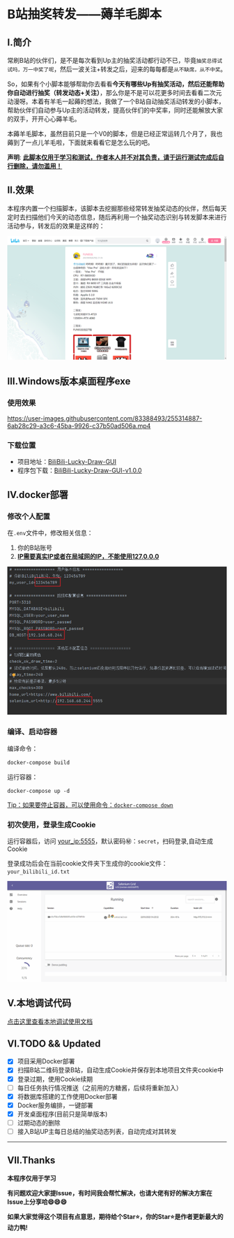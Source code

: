# B站抽奖转发——薅羊毛脚本

## Ⅰ.简介

常刷B站的伙伴们，是不是每次看到Up主的抽奖活动都行动不已，毕竟`抽奖总得试试吗，万一中奖了呢`，然后一波关注+转发之后，迎来的每每都是`从不缺席，从不中奖`。

So，如果有个小脚本能够帮助你去看看**今天有哪些Up有抽奖活动，然后还能帮助你自动进行抽奖（转发动态+关注）**，那么你是不是可以花更多时间去看看二次元动漫呀。本着有羊毛一起薅的想法，我做了一个B站自动抽奖活动转发的小脚本，帮助伙伴们自动参与Up主的活动转发，提高伙伴们的中奖率，同时还能解放大家的双手，开开心心薅羊毛。

本薅羊毛脚本，虽然目前只是一个V0的脚本，但是已经正常运转几个月了，我也薅到了一点儿羊毛啦，下面就来看看它是怎么玩的吧。

**声明**: <u>**此脚本仅用于学习和测试，作者本人并不对其负责，请于运行测试完成后自行删除，请勿滥用！**</u>

## Ⅱ.效果

本程序内置一个扫描脚本，该脚本去挖掘那些经常转发抽奖动态的伙伴，然后每天定时去扫描他们今天的动态信息，随后再利用一个抽奖动态识别与转发脚本来进行活动参与，转发后的效果是这样的：

![image-20230630234051479](img/Readme.assets/image-20230630234051479.png)

## Ⅲ.Windows版本桌面程序exe

### 使用效果

https://user-images.githubusercontent.com/83388493/255314887-6ab28c29-a3c6-45ba-9926-c37b50ad506a.mp4

### 下载位置

- 项目地址：[BiliBili-Lucky-Draw-GUI](https://github.com/rongchenlin/BiliBili-Lucky-Draw-GUI)
- 程序包下载：[BiliBili-Lucky-Draw-GUI-v1.0.0](https://github.com/rongchenlin/BiliBili-Lucky-Draw/releases/tag/BiliBili-Lucky-Draw-GUI-v1.0.0)

## Ⅳ.docker部署

### 修改个人配置

在`.env`文件中，修改相关信息：

1. 你的B站账号 
2. **<u>IP需要真实IP或者在局域网的IP，不能使用127.0.0.0</u>**

<img src="img/Readme.assets/image-20230630224722830-16881367056261.png" alt="image-20230630224722830"  />

### 编译、启动容器

编译命令：

```dockerfile
docker-compose build
```

运行容器：

```
docker-compose up -d
```

<u>Tip：如果要停止容器，可以使用命令：`docker-compose down`</u>

### 初次使用，登录生成Cookie

运行容器后，访问 [your_ip:5555]()，默认密码:secret:：`secret`，扫码登录,自动生成Cookie

登录成功后会在当前cookie文件夹下生成你的cookie文件：`your_bilibili_id.txt`

<img src="img/Readme.assets/funtion-16874096887972.gif" alt="funtion" style="zoom: 80%;" />

## Ⅴ.本地调试代码

[点击这里查看本地调试使用文档](Other.md#debug)

## Ⅵ.TODO && Updated

- [x] 项目采用Docker部署
- [x] 扫描B站二维码登录B站，自动生成Cookie并保存到本地项目文件夹cookie中
- [x] 登录过期，使用Cookie续期
- [ ] 每日任务执行情况推送（之前用的方糖酱，后续将重新加入）
- [x] 将数据库搭建的工作使用Docker部署
- [x] Docker服务编排，一键部署
- [x] 开发桌面程序(目前只是简单版本)
- [ ] 过期动态的删除
- [ ] 接入B站UP主每日总结的抽奖动态列表，自动完成对其转发

---

## Ⅶ.Thanks

**本程序仅用于学习**

**有问题欢迎大家提Issue，有时间我会帮忙解决，也请大佬有好的解决方案在Issue上分享哈:smile::smile::smile:**

**如果大家觉得这个项目有点意思，期待给个Star:star:，你的Star:star:是作者更新最大的动力鸭!**

